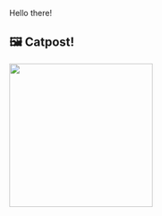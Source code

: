 Hello there!



## 🖼️ Catpost!

<sub>
    <img src="https://cdn2.thecatapi.com/images/ZHK3dX4st.png" height="256">
</sub>

